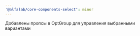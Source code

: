 ```yaml
---
'@alfalab/core-components-select': minor
---
```


Добавлены пропсы в OptGroup для управления выбранными вариантами
